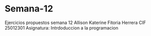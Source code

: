 # Semana-12
Ejercicios propuestos semana 12
Allison Katerine Fitoria Herrera
CIF 25012301
Asignatura: Intrdoduccion a la programacion
